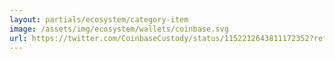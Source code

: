 ```yaml
---
layout: partials/ecosystem/category-item
image: /assets/img/ecosystem/wallets/coinbase.svg
url: https://twitter.com/CoinbaseCustody/status/1152212643811172352?ref_src=twsrc%5Etfw
---
```

